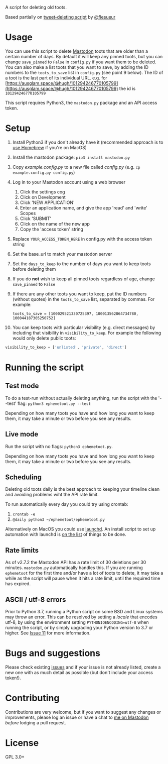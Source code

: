 A script for deleting old toots.

Based partially on [tweet-deleting script](https://gist.github.com/flesueur/bcb2d9185b64c5191915d860ad19f23f) by [@flesueur](https://github.com/flesueur)

# Usage

You can use this script to delete [Mastodon](https://github.com/tootsuite/mastodon) toots that are older than a certain number of days. By default it will keep any pinned toots, but you can change `save_pinned` to `False` in `config.py` if you want them to be deleted. You can also make a list toots that you want to save, by adding the ID numbers to the `toots_to_save` list in `config.py` (see point 9 below). The ID of a toot is the last part of its individual URL. e.g. for [https://ausglam.space/@hugh/101294246770105799](https://ausglam.space/@hugh/101294246770105799) the id is `101294246770105799`

This script requires Python3, the `mastodon.py` package and an API access token.

# Setup

1. Install Python3 if you don't already have it (recommended approach is to [use Homebrew](https://docs.brew.sh/Homebrew-and-Python) if you're on MacOS)
2. Install the mastodon package: `pip3 install mastodon.py`
3. Copy _example.config.py_ to a new file called _config.py_ (e.g. `cp example.config.py config.py`)
4. Log in to your Mastodon account using a web browser
    1. Click the settings cog
    2. Click on Development
    3. Click 'NEW APPLICATION'
    4. Enter an application name, and give the app 'read' and 'write' Scopes
    5. Click 'SUBMIT'
    6. Click on the name of the new app
    7. Copy the 'access token' string
5. Replace `YOUR_ACCESS_TOKEN_HERE` in config.py with the access token string
6. Set the base_url to match your mastodon server
7. Set the `days_to_keep` to the number of days you want to keep toots before deleting them
8. If you do **not** wish to keep all pinned toots regardless of age, change `save_pinned` to `False`
9. If there are any other toots you want to keep, put the ID numbers (without quotes) in the `toots_to_save` list, separated by commas. For example:

   `toots_to_save = [100029521330725397, 100013562864734780, 100044187305250752]`
10. You can keep toots with particular visibility (e.g. direct messages) by including that visibility in `visibility_to_keep`. For example the following would only delete public toots:
```python
visibility_to_keep = ['unlisted', 'private', 'direct']
```

# Running the script

## Test mode

To do a test-run without actually deleting anything, run the script with the '--test' flag: `python3 ephemetoot.py --test`

Depending on how many toots you have and how long you want to keep them, it may take a minute or two before you see any results.

## Live mode

Run the script with no flags: `python3 ephemetoot.py`.

Depending on how many toots you have and how long you want to keep them, it may take a minute or two before you see any results.

## Scheduling

Deleting old toots daily is the best approach to keeping your timeline clean and avoiding problems wiht the API rate limit.

To run automatically every day you could try using crontab:

  1. `crontab -e`
  2. `@daily python3 ~/ephemetoot/ephemetoot.py`

Alternatively on MacOS you could use [launchd](https://www.launchd.info/). An install script to set up automation with launchd is [on the list](https://github.com/hughrun/ephemetoot/issues/5) of things to be done.

## Rate limits

As of v2.7.2 the Mastodon API has a rate limit of 30 deletions per 30 minutes. `mastodon.py` automatically handles this. If you are running `ephemetoot` for the first time and/or have a lot of toots to delete, it may take a while as the script will pause when it hits a rate limit, until the required time has expired.

## ASCII / utf-8 errors

Prior to Python 3.7, running a Python script on some BSD and Linux systems may throw an error. This can be resolved by setting a _locale_ that encodes utf-8, by using the environment setting `PYTHONIOENCODING=utf-8` when running the script, or by simply upgrading your Python version to 3.7 or higher. See [Issue 11](https://github.com/hughrun/ephemetoot/issues/11) for more information.  

# Bugs and suggestions

Please check existing [issues](https://github.com/hughrun/ephemetoot/issues) and if your issue is not already listed, create a new one with as much detail as possible (but don't include your access token!).

# Contributing

Contributions are very welcome, but if you want to suggest any changes or improvements, please log an issue or have a chat to [me on Mastodon](https://ausglam.space/@hugh) _before_ lodging a pull request.

# License

GPL 3.0+
